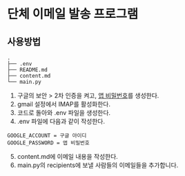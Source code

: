 # 단체 이메일 발송 프로그램

## 사용방법

```
.
├── .env
├── README.md
├── content.md
└── main.py

```

1. 구글의 보안 > 2차 인증을 켜고, [앱 비밀번호](https://myaccount.google.com/apppasswords?rapt=AEjHL4MXGcHwCfAi78dKXaTl3KrLbVXMSltrDJrH8QcJ4-0AYje5xmidetvsVrrLiRsGK-6f12q2Dg_t9j6dQtAq4rZD8i-vsQ)를 생성한다.
2. gmail 설정에서 IMAP를 활성화한다.
3. 코드로 돌아와 .env 파일을 생성한다.
4. .env 파일에 다음과 같이 작성한다.

```
GOOGLE_ACCOUNT = 구글 아이디
GOOGLE_PASSWORD = 앱 비밀번호
```

5. content.md에 이메일 내용을 작성한다.
6. main.py의 recipients에 보낼 사람들의 이메일들을 추가합니다.
